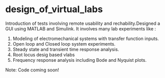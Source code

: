 # design_of_virtual_labs

Introduction of tests involving remote usability and rechability.Designed a GUI using MATLAB and Simulink.
It involves many lab experiments like :
1. Modeling of electromechanical systems with transfer function inputs.
2. Open loop and Closed loop system experiments.
3. Steady state and transient time response analysis.
4. Root locus desig based vlabs
5. Frequency response analysis including Bode and Nyquist plots.

Note: Code coming soon!
